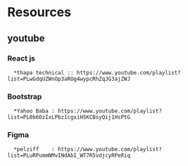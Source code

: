# Resources

## youtube

### React js

      *thapa technical :: https://www.youtube.com/playlist?list=PLwGdqUZWnOp3aROg4wypcRhZqJG3ajZWJ

### Bootstrap

      *Yahoo Baba : https://www.youtube.com/playlist?list=PL0b6OzIxLPbz1cgxiH5KCBsyQij1HsPtG

### Figma

      *pelziff    : https://www.youtube.com/playlist?list=PLuRPummNMvINdAbI_WT7R5vdjcyRPeRiq


